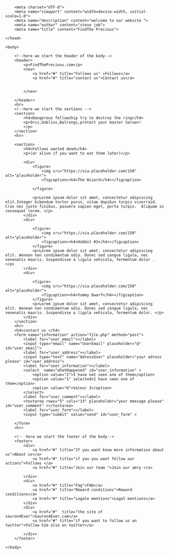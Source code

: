 <!DOCTYPE html>
<html lang="en">
    <head>
        <title>FindThePrecious.com</title>

        <meta charset="UTF-8">
        <meta name="viewport" content="width=device-width, initial-scale=1.0">
        <meta name="description" content="welcome to our website ">
        <meta name="author" content="steve job">
        <meta name="title" content="FindThe Precious">

    </head>

    <body>

        <!--here we start the header of the body-->
        <header>
            <p>FindThePrecious.com</p>
            <nav>
                <a href="#" title="Follows us" >Follows</a>
                <a href="#" title="contact us">Contact us</a>


            </nav>

        </header>
        <hr>
        <!--here we start the sections -->
        <section>
            <h4>Dangerous fellowship try to destroy the ring</h4>
            <p>Orcs,Goblins,Balrongs,protect your master Saruon!
            </p>
        </section>
        <hr>

        <section>
            <h4>Follows wanted dead</h4>
            <p>(or alive if you want to eat them later)</p>

            <div>
                <figure>
                    <img src="https://via.placeholder.com/150" alt="placeholder">
                    <figcaption><h4>The Wizard</h4></figcaption>

                </figure>

                <p>Lorem ipsum dolor sit amet, consectetur adipiscing elit.Integer bibendum tortor purus, vitae dapibus turpis viverraid. Cras nec justo finibus, posuere sapien eget, porta turpis.  Aliquam in consequat lorem. </p>
            </div>
            <div>

                <figure>
                    <img src="https://via.placeholder.com/150" alt="placeholder">
                    <figcaption><h4>Hobbit #3</h4></figcaption>
                </figure>
                <p>Lorem ipsum dolor sit amet, consectetur adipiscing elit. Aenean non condimentum odio. Donec sed congue ligula, nec venenatis mauris. Suspendisse a ligula vehicula, fermentum dolor . </p>
            </div>
            <div>

                <figure>
                    <img src="https://via.placeholder.com/150" alt="placeholder">
                    <figcaption><h4>Yummy Dwarf</h4></figcaption>
                </figure>
                <p>Lorem ipsum dolor sit amet, consectetur adipiscing elit. Aenean non condimentum odio. Donec sed congue ligula, nec venenatis mauris. Suspendisse a ligula vehicula, fermentum dolor. </p>
            </div>
        </section>
        <hr>
        <h4>contact us </h4>
        <form name="information" action="file.php" method="post">
            <label for="user_email"></label>
            <input type="email" name="UserEmail" placeholder="@" id="user_email">
            <label for="user_address"></label>
            <input type="text" name="AdressUser" placeholder="your adress please" id="user_address">
            <label for="user_information"></label>
            <select  name="whatHappened" id="user_information" >
                <option value="2">I have not seen one of them</option> 
                <option value="1" selected>I have seen one of them</option>
                <option value="0">Valeur 3</option>
            </select>
            <label for="user_comment"></label>
            <textarea rows="5" cols="33" placeholder="your meesage please" id="user_comment" ></textarea>
            <label for="user_form"></label>
            <input type="submit" value="send" id="user_form" >

        </form>
        <hr>

        <!-- here we start the footer of the body-->
        <footer>
            <div>
                <a href="#" title="If you want know more information about us">About us</a>
                <a href="#" title="if you you want follow our actions">Follows </a>
                <a href="#" title="Join our team ">Join our amry </a>

            </div>
            <div>
                <a href="#" title="Fag">FAQ</a>
                <a href="#" title="Reward conditions">Reward conditions</a>
                <a href="#" title="Legale mentions">Legal mentions</a>
            </div>
            <div>
                <a href="#"  title="the site of sauron4Ever">Sauron4Ever.com</a>
                <a href="#" title="if you want to follow us on twitter">Follow him also on twitter</a>

            </div>
        </footer>

    </body>
</html>
